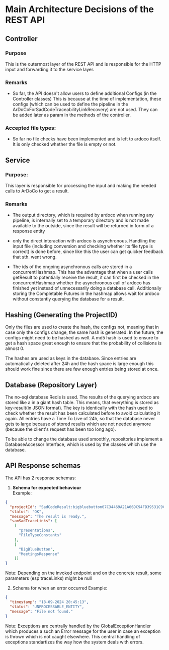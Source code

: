 
# Main Architecture Decisions of the REST API

## Controller

### Purpose
This is the outermost layer of the REST API and is responsible for the HTTP input and forwarding it to the service layer.

### Remarks
- So far, the API doesn't allow users to define additional Configs (in the Controller classes)
This is because at the time of implementation, these configs (which can be used to define the pipeline in the 
ArDoCoForSadCodeTraceabilityLinkRecovery) are not used. 
They can be added later as param in the methods of the controller.

### Accepted file types:
- So far no file checks have been implemented and is left to ardoco itself. It is only checked whether the
file is empty or not.

## Service
### Purpose:
This layer is responsible for processing the input and making the needed calls to ArDoCo to get a result.

### Remarks

- The output directory, which is required by ardoco when running any pipeline, is internally set to a temporary directory 
and is not made available to the outside, since the result will be returned in form of a response entity

- only the direct interaction with ardoco is asynchronous. Handling the input file (including conversion and 
checking whether its file type is correct) is done before, since like this the user can get quicker feedback that
sth. went wrong.

- The ids of the ongoing asynchronous calls are stored in a concurrentHashmap. This has the advantage that
when a user calls getResult to potentially receive the result, it can first be checked in the concurrentHashmap whether
the asynchronous call of ardoco has finished yet instead of unnecessarily doing a database call. 
Additionally storing the Completable Futures in the hashmap allows wait for ardoco without constantly
querying the database for a result.

## Hashing (Generating the ProjectID)
Only the files are used to create the hash, the configs not, meaning that in case only the configs change, the same
hash is generated. In the future, the configs might need to be hashed as well.
A md5 hash is used to ensure to get a hash space great enough to ensure that the probability of collisions is almost 0.

The hashes are used as keys in the database. Since entries are automatically deleted after 24h and the hash space is
large enough this should work fine since there are few enough entries being stored at once.

## Database (Repository Layer)
The no-sql database Redis is used. The results of the querying ardoco are stored like a in a giant hash table.
This means, that everything is stored as key-result(in JSON format). The key is identically with the hash used
to check whether the result has been calculated before to avoid calculating it again. All entries have a 
Time To Live of 24h, so that the database never gets to large because of stored results which are not needed anymore 
(because the client's request has been too long ago).

To be able to change the database used smoothly, repositories implement a DatabaseAccessor Interface, which is used 
by the classes which use the database. 

## API Response schemas
The API has 2 response schemas: 
1. **Schema for expected behaviour** \
    Example: 
```json
{
  "projectId": "SadCodeResult:bigbluebutton67C34469A21A66DC94FD39531C9C1E6C",
  "status": "OK",
  "message": "The result is ready.",
  "samSadTraceLinks": [
    [
      "presentations",
      "FileTypeConstants"
    ],
    [
      "BigBlueButton",
      "MeetingsResponse"
    ]]
}
   ```
Note: Depending on the invoked endpoint and on the concrete result, some parameters (esp traceLinks) might be null

2. Schema for when an error occurred
Example:
```json
{
  "timestamp": "18-09-2024 20:45:13",
  "status": "UNPROCESSABLE_ENTITY",
  "message": "File not found."
}
```
Note: Exceptions are centrally handled by the GlobalExceptionHandler which produces a such an Error message for 
the user in case an exception is thrown which is not caught elsewhere. This central handling of exceptions standartizes
the way how the system deals with errors.